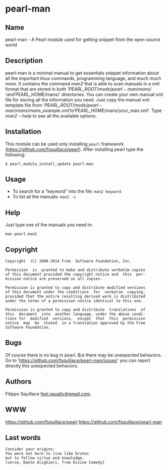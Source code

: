 # pearl-man #

## Name ##
pearl-man - A Pearl module used for getting snippet from the open source world

## Description ##

pearl-man is a minimal manual to get essentials snippet information about all the
important linux commands, programming language, and much much more.
It contains the command *man2* that is able to scan manuals in a xml format
that are stored in both '$PEARL\_ROOT/mods/pearl-man/mans/' and '$PEARL\_HOME/mans/'
directories.
You can create your own manual xml file for storing all the information
you need. Just copy the manual xml template file from
'$PEARL\_ROOT/mods/pearl-man/mans/mans\_example.xml'
to '$PEARL\_HOME/mans/your\_man.xml'.
Type *man2 --help* to see all the available options.

## Installation ##
This module can be used only installing ``pearl`` framework
(https://github.com/fsquillace/pearl). After installing pearl type
the following:

    $ pearl_module_install_update pearl-man

## Usage ##
- To search for a "keyword" into the file:
  ``man2 keyword``
- To list all the manuals:
  ``man2 -s``

## Help ##
Just type one of the manuals you need in:

    man pearl.man2

## Copyright ##

    Copyright  (C) 2008-2014 Free  Software Foundation, Inc.

    Permission  is  granted to make and distribute verbatim copies
    of this document provided the copyright notice and  this  per‐
    mission notice are preserved on all copies.

    Permission is granted to copy and distribute modified versions
    of this document under the conditions  for  verbatim  copying,
    provided that the entire resulting derived work is distributed
    under the terms of a permission notice identical to this one.

    Permission is granted to copy and distribute  translations  of
    this  document  into  another language, under the above condi‐
    tions for  modified  versions,  except  that  this  permission
    notice  may  be  stated  in a translation approved by the Free
    Software Foundation.

## Bugs ##
Of course there is no bug in pearl. But there may be unexpected behaviors.
Go to 'https://github.com/fsquillace/pearl-man/issues' you can report directly
this unexpected behaviors.

## Authors ##
Filippo Squillace <feel.squally@gmail.com>.

## WWW ##
https://github.com/fsquillace/pearl
https://github.com/fsquillace/pearl-man

## Last words ##

    Consider your origins:
    You were not born to live like brutes
    but to follow virtue and knowledge.
    [verse, Dante Alighieri, from Divine Comedy]

